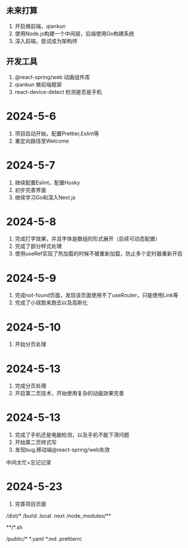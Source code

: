 ## 未来打算
1. 开启微前端，qiankun
2. 使用Node.js构建一个中间层，后端使用Go构建系统
3. 深入前端，尝试成为架构师

## 开发工具
1. @react-spring/web 动画组件库
2. qiankun 微前端框架
3. react-device-detect 检测是否是手机

# 2024-5-6
1. 项目启动开始，配置Prettier,Eslint等
2. 重定向路径至Welcome

# 2024-5-7
1. 继续配置Eslint，配置Husky
2. 初步完善界面
3. 继续学习Go和深入Next.js

# 2024-5-8
1. 完成打字效果，并且字体是数组的形式展开（后续可动态配置）
2. 完成了部分样式处理
3. 使用useRef实现了热加载的时候不被重新加载，防止多个定时器重新开启

# 2024-5-9
1. 完成not-found页面，发现该页面使用不了useRouter，只能使用Link等
2. 完成了小球跑来跑去以及高斯化

# 2024-5-10
1. 开始分页处理

# 2024-5-13
1. 完成分页处理
2. 开启第二页技术，开始使用复杂的动画效果完善

# 2024-5-13
1. 完成了手机还是电脑检测，以及手机不能下滑问题
2. 开始第二页样式写
3. 发现bug,移动端@react-spring/web失效

中间太忙+忘记记录

# 2024-5-23
1. 完善项目页面

/dist/*
/build
.local
.next
/node_modules/**

**/*.sh

/public/*
*.yaml
*.md
.prettierrc